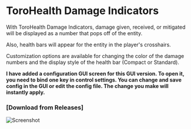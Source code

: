 # ToroHealth Damage Indicators

With ToroHealth Damage Indicators, damage given, received, or mitigated will be displayed as a number that pops off of the entity.

Also, health bars will appear for the entity in the player's crosshairs.

Customization options are available for changing the color of the damage numbers and the display style of the health bar (Compact or Standard).

**I have added a configuration GUI screen for this GUI version. To open it, you need to bind one key in control settings. You can change and save config in the GUI or edit the config file. The change you make will instantly apply.**

### [Download from Releases]

![Screenshot](https://i.imgur.com/C9oBhZ5.png)
